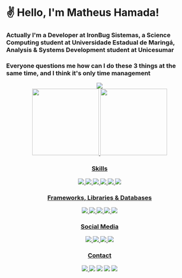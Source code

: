 # :v: Hello, I'm Matheus Hamada!

### Actually I'm a Developer at IronBug Sistemas, a Science Computing student at Universidade Estadual de Maringá, Analysis & Systems Development student at Unicesumar
### Everyone questions me how can I do these 3 things at the same time, and I think it's only time management

<div align="center">
  <img src="https://github.com/NotHamada/NotHamada/blob/output/github-contribution-grid-snake.svg" />
</div>

<div align="center">
  <a href="https://github.com/NotHamada">
  <img height="180em" src="https://github-readme-stats.vercel.app/api?username=NotHamada&show_icons=true&theme=react&include_all_commits=true&count_private=true"/>
  <img height="180em" src="https://github-readme-stats.vercel.app/api/top-langs/?username=NotHamada&layout=compact&langs_count=7&theme=react" />
</div>
  
<div align="center">
  <h3>Skills</h3>
  <img src="https://img.shields.io/badge/C-00599C?style=for-the-badge&logo=c&logoColor=white" />
  <img src="https://img.shields.io/badge/C%23-239120?style=for-the-badge&logo=c-sharp&logoColor=white" />
  <img src="https://img.shields.io/badge/C%2B%2B-00599C?style=for-the-badge&logo=c%2B%2B&logoColor=white" />
  <img src="https://img.shields.io/badge/CSS3-1572B6?style=for-the-badge&logo=css3&logoColor=white" />
  <img src="https://img.shields.io/badge/HTML5-E34F26?style=for-the-badge&logo=html5&logoColor=white" />
  <img src="https://img.shields.io/badge/JavaScript-323330?style=for-the-badge&logo=javascript&logoColor=F7DF1E" />
</div>
  
<div align="center">
  <h3>Frameworks, Libraries & Databases</h3>
  <img src="https://img.shields.io/badge/.NET-512BD4?style=for-the-badge&logo=dotnet&logoColor=white" />
  <img src="https://img.shields.io/badge/AngularJS-E23237?style=for-the-badge&logo=angularjs&logoColor=white" />
  <img src="https://img.shields.io/badge/Bootstrap-563D7C?style=for-the-badge&logo=bootstrap&logoColor=white" />
  <img src="https://img.shields.io/badge/NuGet-004880?style=for-the-badge&logo=nuget&logoColor=white" />
  <img src="https://img.shields.io/badge/MySQL-005C84?style=for-the-badge&logo=mysql&logoColor=white" />
</div>
  
<div align="center">
  <h3>Social Media</h3>
  <img src="https://img.shields.io/badge/Facebook-1877F2?style=for-the-badge&logo=facebook&logoColor=white" href="https://www.facebook.com/matheus.hamada" />
  <img src="https://img.shields.io/badge/GitHub-100000?style=for-the-badge&logo=github&logoColor=white" href="https://github.com/NotHamada" />
  <img src="https://img.shields.io/badge/Instagram-E4405F?style=for-the-badge&logo=instagram&logoColor=white" href="https://www.instagram.com/mt_hamada/" />
  <img src="https://img.shields.io/badge/LinkedIn-0077B5?style=for-the-badge&logo=linkedin&logoColor=white" href="https://www.linkedin.com/in/matheus-hamada-305334214/" />
</div>
  
<div align="center">
  <h3>Contact</h3>
  <img src="https://img.shields.io/badge/Gmail-D14836?style=for-the-badge&logo=gmail&logoColor=white" />
  <a href="http://m.me/matheus.hamada"><img src="https://img.shields.io/badge/Messenger-00B2FF?style=for-the-badge&logo=messenger&logoColor=white" /></a>
  <img src="https://img.shields.io/badge/Microsoft_Outlook-0078D4?style=for-the-badge&logo=microsoft-outlook&logoColor=white" />
  <img src="https://img.shields.io/badge/Telegram-2CA5E0?style=for-the-badge&logo=telegram&logoColor=white" href="https://msng.link/o/?@whyhamada=tg" />
  <a href="https://api.whatsapp.com/send?phone=5544991170071" ><img src="https://img.shields.io/badge/WhatsApp-25D366?style=for-the-badge&logo=whatsapp&logoColor=white" /></a>
</div>
